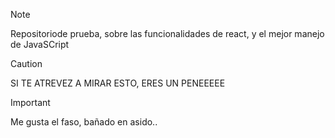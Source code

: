 > [!NOTE]
> Repositoriode prueba, sobre las funcionalidades de react, y el mejor manejo
> de JavaSCript 

>[!CAUTION]
> SI TE ATREVEZ A MIRAR ESTO, ERES UN PENEEEEE

>[!IMPORTANT]
> Me gusta el faso, bañado en asido.. 